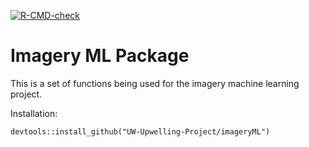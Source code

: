 <!-- badges: start -->
[![R-CMD-check](https://github.com/UW-Upwelling-Project/imageryML/workflows/R-CMD-check/badge.svg)](https://github.com/UW-Upwelling-Project/imageryML/actions)
<!-- badges: end -->

# Imagery ML Package

This is a set of functions being used for the imagery machine learning project.

Installation:
```
devtools::install_github("UW-Upwelling-Project/imageryML")
```
